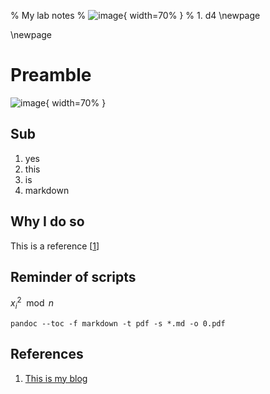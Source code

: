 % My lab notes
% ![image](images/image.png){ width=70% }
% 1. d4 \newpage

\newpage
# Preamble

![image](images/image.png){ width=70% }

## Sub

1. yes
2. this
3. is
4. markdown

## Why I do so


This is a reference [[1](https://1dotd4.neocities.org/)]

## Reminder of scripts

$x_i^2 \mod n$

```
pandoc --toc -f markdown -t pdf -s *.md -o 0.pdf
```

## References

1. [This is my blog](https://1dotd4.neocities.org/)
